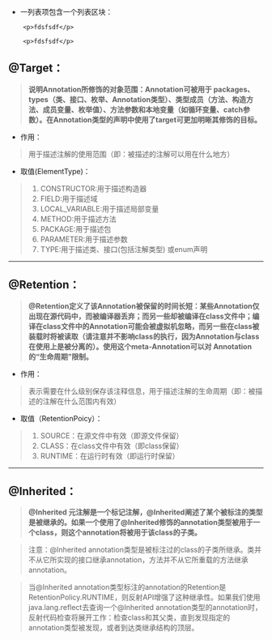 *   一列表项包含一个列表区块：
```
    <p>fdsfsdf</p>
```


        <p>fdsfsdf</p>

## @Target：
>**说明Annotation所修饰的对象范围：Annotation可被用于 packages、types（类、接口、枚举、Annotation类型）、类型成员（方法、构造方法、成员变量、枚举值）、方法参数和本地变量（如循环变量、catch参数）。在Annotation类型的声明中使用了target可更加明晰其修饰的目标。**

* 作用：
> 用于描述注解的使用范围（即：被描述的注解可以用在什么地方）

* 取值(ElementType)：
> 1. CONSTRUCTOR:用于描述构造器
> 2. FIELD:用于描述域
> 3. LOCAL_VARIABLE:用于描述局部变量
> 4. METHOD:用于描述方法
> 5. PACKAGE:用于描述包
> 6. PARAMETER:用于描述参数
> 7. TYPE:用于描述类、接口(包括注解类型) 或enum声明
___

## @Retention：

>**@Retention定义了该Annotation被保留的时间长短：某些Annotation仅出现在源代码中，而被编译器丢弃；而另一些却被编译在class文件中；编译在class文件中的Annotation可能会被虚拟机忽略，而另一些在class被装载时将被读取（请注意并不影响class的执行，因为Annotation与class在使用上是被分离的）。使用这个meta-Annotation可以对 Annotation的“生命周期”限制。**

* 作用：
> 表示需要在什么级别保存该注释信息，用于描述注解的生命周期（即：被描述的注解在什么范围内有效）

* 取值（RetentionPoicy）：
> 1. SOURCE：在源文件中有效（即源文件保留）
> 2. CLASS：在class文件中有效（即class保留）
> 3. RUNTIME：在运行时有效（即运行时保留）
___

## @Inherited：

> **@Inherited 元注解是一个标记注解，@Inherited阐述了某个被标注的类型是被继承的。如果一个使用了@Inherited修饰的annotation类型被用于一个class，则这个annotation将被用于该class的子类。**

> 注意：@Inherited annotation类型是被标注过的class的子类所继承。类并不从它所实现的接口继承annotation，方法并不从它所重载的方法继承annotation。

> 当@Inherited annotation类型标注的annotation的Retention是RetentionPolicy.RUNTIME，则反射API增强了这种继承性。如果我们使用java.lang.reflect去查询一个@Inherited annotation类型的annotation时，反射代码检查将展开工作：检查class和其父类，直到发现指定的annotation类型被发现，或者到达类继承结构的顶层。

